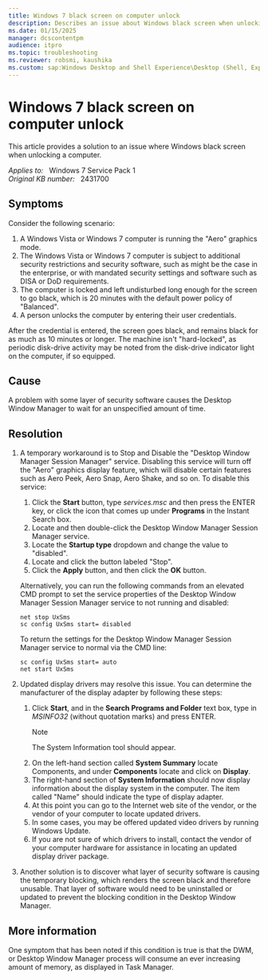 ```yaml
---
title: Windows 7 black screen on computer unlock
description: Describes an issue about Windows black screen when unlocking a computer.
ms.date: 01/15/2025
manager: dcscontentpm
audience: itpro
ms.topic: troubleshooting
ms.reviewer: robsmi, kaushika
ms.custom: sap:Windows Desktop and Shell Experience\Desktop (Shell, Explorer.exe init, themes, colors, icons, recycle bin), csstroubleshoot
---
```

# Windows 7 black screen on computer unlock

This article provides a solution to an issue where Windows black screen when unlocking a computer.

_Applies to:_ &nbsp; Windows 7 Service Pack 1  
_Original KB number:_ &nbsp; 2431700

## Symptoms

Consider the following scenario:

1. A Windows Vista or Windows 7 computer is running the "Aero" graphics mode.
2. The Windows Vista or Windows 7 computer is subject to additional security restrictions and security software, such as might be the case in the enterprise, or with mandated security settings and software such as DISA or DoD requirements.
3. The computer is locked and left undisturbed long enough for the screen to go black, which is 20 minutes with the default power policy of "Balanced".
4. A person unlocks the computer by entering their user credentials.

After the credential is entered, the screen goes black, and remains black for as much as 10 minutes or longer. The machine isn't "hard-locked", as periodic disk-drive activity may be noted from the disk-drive indicator light on the computer, if so equipped.

## Cause

A problem with some layer of security software causes the Desktop Window Manager to wait for an unspecified amount of time.

## Resolution

1. A temporary workaround is to Stop and Disable the "Desktop Window Manager Session Manager" service. Disabling this service will turn off the "Aero" graphics display feature, which will disable certain features such as Aero Peek, Aero Snap, Aero Shake, and so on. To disable this service:
    1. Click the **Start** button, type *services.msc* and then press the ENTER key, or click the icon that comes up under **Programs** in the Instant Search box.
    2. Locate and then double-click the Desktop Window Manager Session Manager service.
    3. Locate the **Startup type** dropdown and change the value to "disabled".
    4. Locate and click the button labeled "Stop".
    5. Click the **Apply** button, and then click the **OK** button.

    Alternatively, you can run the following commands from an elevated CMD prompt to set the service properties of the Desktop Window Manager Session Manager service to not running and disabled:

    ```console
    net stop UxSms
    sc config UxSms start= disabled
    ```

    To return the settings for the Desktop Window Manager Session Manager service to normal via the CMD line:

    ```console
    sc config UxSms start= auto
    net start UxSms
    ```

2. Updated display drivers may resolve this issue. You can determine the manufacturer of the display adapter by following these steps:

    1. Click **Start**, and in the **Search Programs and Folder** text box, type in *MSINFO32* (without quotation marks) and press ENTER.
        > [!NOTE]
        > The System Information tool should appear.
    2. On the left-hand section called **System Summary** locate Components, and under **Components** locate and click on **Display**.
    3. The right-hand section of **System Information** should now display information about the display system in the computer. The item called "Name" should indicate the type of display adapter.
    4. At this point you can go to the Internet web site of the vendor, or the vendor of your computer to locate updated drivers.
    5. In some cases, you may be offered updated video drivers by running Windows Update.
    6. If you are not sure of which drivers to install, contact the vendor of your computer hardware for assistance in locating an updated display driver package.

3. Another solution is to discover what layer of security software is causing the temporary blocking, which renders the screen black and therefore unusable. That layer of software would need to be uninstalled or updated to prevent the blocking condition in the Desktop Window Manager.

## More information

One symptom that has been noted if this condition is true is that the DWM, or Desktop Window Manager process will consume an ever increasing amount of memory, as displayed in Task Manager.

